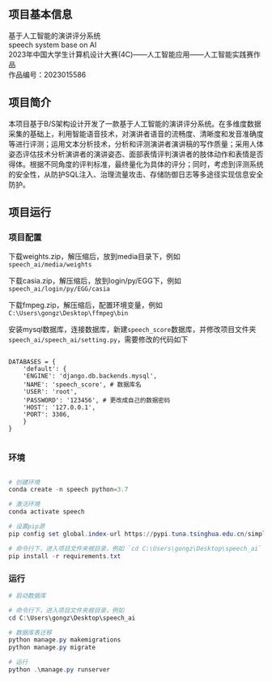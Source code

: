 ## 项目基本信息

基于人工智能的演讲评分系统</br>
speech system base on AI</br>
2023年中国大学生计算机设计大赛(4C)——人工智能应用——人工智能实践赛作品</br>
作品编号：2023015586</br>

## 项目简介

本项目基于B/S架构设计开发了一款基于人工智能的演讲评分系统。在多维度数据采集的基础上，利用智能语音技术，对演讲者语音的流畅度、清晰度和发音准确度等进行评测；运用文本分析技术，分析和评测演讲者演讲稿的写作质量；采用人体姿态评估技术分析演讲者的演讲姿态、面部表情评判演讲者的肢体动作和表情是否得体。根据不同角度的评判标准，最终量化为具体的评分；同时，考虑到评测系统的安全性，从防护SQL注入、治理流量攻击、存储防御日志等多途径实现信息安全防护。



## 项目运行

### 项目配置

下载weights.zip，解压缩后，放到media目录下，例如 `speech_ai/media/weights`

下载casia.zip，解压缩后，放到login/py/EGG下，例如`speech_ai/login/py/EGG/casia`

下载fmpeg.zip，解压缩后，配置环境变量，例如`C:\Users\gongz\Desktop\ffmpeg\bin`


安装mysql数据库，连接数据库，新建`speech_score`数据库，并修改项目文件夹 `speech_ai/speech_ai/setting.py`，需要修改的代码如下
```

DATABASES = {  
	'default': {  
	'ENGINE': 'django.db.backends.mysql',  
	'NAME': 'speech_score', # 数据库名
	'USER': 'root',  
	'PASSWORD': '123456', # 更改成自己的数据密码
	'HOST': '127.0.0.1',  
	'PORT': 3306,  
	}  
}


```

### 环境

```powershell

# 创建环境
conda create -n speech python=3.7

# 激活环境
conda activate speech

# 设置pip源
pip config set global.index-url https://pypi.tuna.tsinghua.edu.cn/simple

# 命令行下，进入项目文件夹根目录，例如 `cd C:\Users\gongz\Desktop\speech_ai`
pip install -r requirements.txt


```

### 运行

```powershell
# 启动数据库

# 命令行下，进入项目文件夹根目录，例如
cd C:\Users\gongz\Desktop\speech_ai

# 数据库表迁移
python manage.py makemigrations
python manage.py migrate

# 运行
python .\manage.py runserver

```
